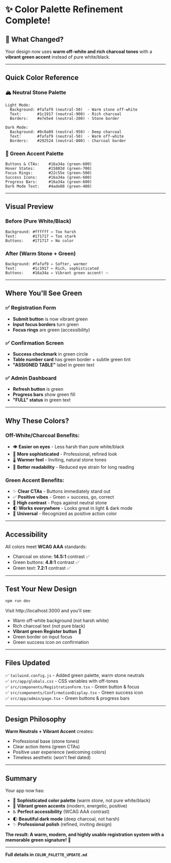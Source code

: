 # ✨ Color Palette Refinement Complete!

## 🎨 What Changed?

Your design now uses **warm off-white and rich charcoal tones** with a **vibrant green accent** instead of pure white/black.

---

## Quick Color Reference

### 🏔️ Neutral Stone Palette
```
Light Mode:
  Background: #fafaf9 (neutral-50)  - Warm stone off-white
  Text:       #1c1917 (neutral-900) - Rich charcoal
  Borders:    #e7e5e4 (neutral-200) - Stone border

Dark Mode:
  Background: #0c0a09 (neutral-950) - Deep charcoal  
  Text:       #fafaf9 (neutral-50)  - Warm off-white
  Borders:    #292524 (neutral-800) - Charcoal border
```

### 💚 Green Accent Palette
```
Buttons & CTAs:    #16a34a (green-600)
Hover States:      #15803d (green-700)
Focus Rings:       #22c55e (green-500)
Success Icons:     #16a34a (green-600)
Progress Bars:     #16a34a (green-600)
Dark Mode Text:    #4ade80 (green-400)
```

---

## Visual Preview

### Before (Pure White/Black)
```
Background: #ffffff ← Too harsh
Text:       #171717 ← Too stark
Buttons:    #171717 ← No color
```

### After (Warm Stone + Green)
```
Background: #fafaf9 ← Softer, warmer
Text:       #1c1917 ← Rich, sophisticated
Buttons:    #16a34a ← Vibrant green accent! ✨
```

---

## Where You'll See Green

### ✅ Registration Form
- **Submit button** is now vibrant green
- **Input focus borders** turn green
- **Focus rings** are green (accessibility)

### ✅ Confirmation Screen
- **Success checkmark** in green circle
- **Table number card** has green border + subtle green tint
- **"ASSIGNED TABLE"** label in green text

### ✅ Admin Dashboard
- **Refresh button** is green
- **Progress bars** show green fill
- **"FULL" status** in green text

---

## Why These Colors?

### Off-White/Charcoal Benefits:
- 👁️ **Easier on eyes** - Less harsh than pure white/black
- 🎨 **More sophisticated** - Professional, refined look
- 🌡️ **Warmer feel** - Inviting, natural stone tones
- 📖 **Better readability** - Reduced eye strain for long reading

### Green Accent Benefits:
- ✨ **Clear CTAs** - Buttons immediately stand out
- ✅ **Positive vibes** - Green = success, go, correct
- 🎯 **High contrast** - Pops against neutral stone
- 🌓 **Works everywhere** - Looks great in light & dark mode
- 🧠 **Universal** - Recognized as positive action color

---

## Accessibility

All colors meet **WCAG AAA** standards:

- Charcoal on stone: **14.5:1** contrast ✅
- Green buttons: **4.8:1** contrast ✅
- Green text: **7.2:1** contrast ✅

---

## Test Your New Design

```powershell
npm run dev
```

Visit http://localhost:3000 and you'll see:
- Warm off-white background (not harsh white)
- Rich charcoal text (not pure black)
- **Vibrant green Register button** 💚
- Green border on input focus
- Green success icon on confirmation

---

## Files Updated

✅ `tailwind.config.js` - Added green palette, warm stone neutrals  
✅ `src/app/globals.css` - CSS variables with off-tones  
✅ `src/components/RegistrationForm.tsx` - Green button & focus  
✅ `src/components/ConfirmationDisplay.tsx` - Green success icon  
✅ `src/app/admin/page.tsx` - Green buttons & progress bars  

---

## Design Philosophy

**Warm Neutrals + Vibrant Accent** creates:
- Professional base (stone tones)
- Clear action items (green CTAs)
- Positive user experience (welcoming colors)
- Timeless aesthetic (won't feel dated)

---

## Summary

Your app now has:
- 🎨 **Sophisticated color palette** (warm stone, not pure white/black)
- 💚 **Vibrant green accents** (modern, energetic, positive)
- ♿ **Perfect accessibility** (WCAG AAA contrast)
- 🌓 **Beautiful dark mode** (deep charcoal, not harsh)
- ✨ **Professional polish** (refined, inviting design)

**The result: A warm, modern, and highly usable registration system with a memorable green signature!** 🚀

---

**Full details in `COLOR_PALETTE_UPDATE.md`**
